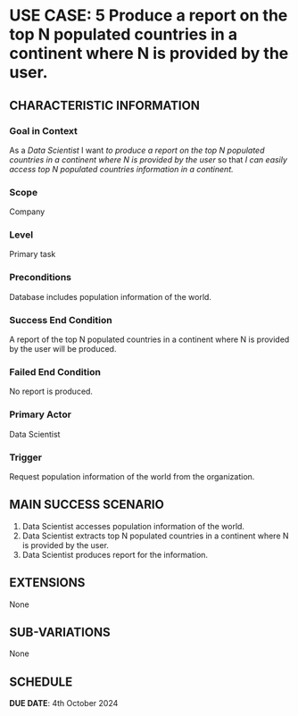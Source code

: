 # USE CASE: 5 Produce a report on the top N populated countries in a continent where N is provided by the user.

## CHARACTERISTIC INFORMATION

### Goal in Context

As a *Data Scientist* I want *to produce a report on the top N populated countries in a continent where N is provided by the user* so that *I can easily access top N populated countries information in a continent.*

### Scope

Company

### Level

Primary task

### Preconditions

Database includes population information of the world.

### Success End Condition

A report of the top N populated countries in a continent where N is provided by the user will be produced.

### Failed End Condition

No report is produced.

### Primary Actor

Data Scientist

### Trigger

Request population information of the world from the organization.

## MAIN SUCCESS SCENARIO

1. Data Scientist accesses population information of the world.
2. Data Scientist extracts top N populated countries in a continent where N is provided by the user.
3. Data Scientist produces report for the information.

## EXTENSIONS

None

## SUB-VARIATIONS

None

## SCHEDULE

**DUE DATE**: 4th October 2024
